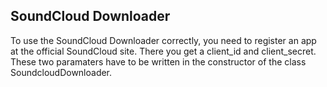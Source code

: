 SoundCloud Downloader
-------------------------


To use the SoundCloud Downloader correctly, you need to register an app at the official SoundCloud site.
There you get a client_id and client_secret. These two paramaters have to be written in the constructor of the class SoundcloudDownloader.
